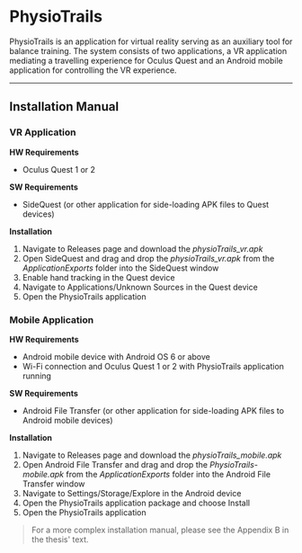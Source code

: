 # PhysioTrails

PhysioTrails is an application for virtual reality serving as an auxiliary tool for balance training. The   system consists of two applications, a VR application mediating a travelling experience for Oculus Quest and an Android mobile application for controlling the VR experience.

---

## Installation Manual

### VR Application

**HW Requirements**

- Oculus Quest 1 or 2


**SW Requirements**

- SideQuest (or other application for side-loading APK files to Quest devices)


**Installation**

1. Navigate to Releases page and download the _physioTrails_vr.apk_
2. Open SideQuest and drag and drop the _physioTrails_vr.apk_ from the *ApplicationExports* folder into the SideQuest window
3. Enable hand tracking in the Quest device
4. Navigate to Applications/Unknown Sources in the Quest device
5. Open the PhysioTrails application


### Mobile Application

**HW Requirements**

- Android mobile device with Android OS 6 or above
- Wi-Fi connection and Oculus Quest 1 or 2 with PhysioTrails application running


**SW Requirements**

- Android File Transfer (or other application for side-loading APK files to Android mobile devices)


**Installation**

1. Navigate to Releases page and download the _physioTrails_mobile.apk_
2. Open Android File Transfer and drag and drop the *PhysioTrails-mobile.apk* from the *ApplicationExports* folder into the Android File Transfer window
3. Navigate to Settings/Storage/Explore in the Android device
4. Open the PhysioTrails application package and choose Install
5. Open the PhysioTrails application


 > For a more complex installation manual, please see the Appendix B in the thesis' text.
